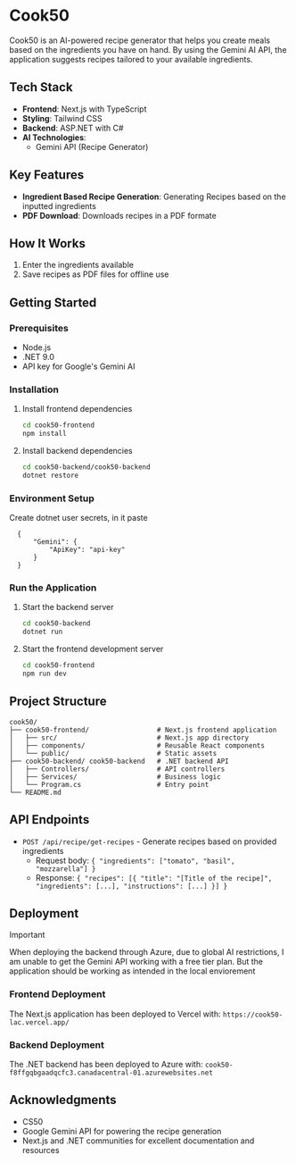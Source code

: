 # Cook50

Cook50 is an AI-powered recipe generator that helps you create meals based on the ingredients you have on hand. By using the Gemini AI API, the application suggests recipes tailored to your available ingredients.

## Tech Stack

- **Frontend**: Next.js with TypeScript
- **Styling**: Tailwind CSS
- **Backend**: ASP.NET with C#
- **AI Technologies**:
  - Gemini API (Recipe Generator)

## Key Features

- **Ingredient Based Recipe Generation**: Generating Recipes based on the inputted ingredients
- **PDF Download**: Downloads recipes in a PDF formate

## How It Works

1. Enter the ingredients available
2. Save recipes as PDF files for offline use

## Getting Started

### Prerequisites

- Node.js
- .NET 9.0
- API key for Google's Gemini AI

### Installation

1. Install frontend dependencies

   ```bash
   cd cook50-frontend
   npm install
   ```

2. Install backend dependencies

   ```bash
   cd cook50-backend/cook50-backend
   dotnet restore
   ```
### Environment Setup

Create dotnet user secrets, in it paste
```
  {
      "Gemini": {
          "ApiKey": "api-key"
      }
  }

```

### Run the Application

1. Start the backend server

   ```bash
   cd cook50-backend
   dotnet run
   ```

2. Start the frontend development server

   ```bash
   cd cook50-frontend
   npm run dev
   ```

## Project Structure

```
cook50/
├── cook50-frontend/                 # Next.js frontend application
│   ├── src/                         # Next.js app directory
│   ├── components/                  # Reusable React components
│   └── public/                      # Static assets
├── cook50-backend/ cook50-backend   # .NET backend API
│   ├── Controllers/                 # API controllers
│   ├── Services/                    # Business logic
│   └── Program.cs                   # Entry point
└── README.md
```

## API Endpoints

- `POST /api/recipe/get-recipes` - Generate recipes based on provided ingredients
    - Request body: `{ "ingredients": ["tomato", "basil", "mozzarella"] }`
    - Response: `{ "recipes": [{ "title": "[Title of the recipe]", "ingredients": [...], "instructions": [...] }] }`

## Deployment

> [!IMPORTANT]
> When deploying the backend through Azure, due to global AI restrictions, I am unable to get the Gemini API working with a free tier plan.
> But the application should be working as intended in the local enviorement

### Frontend Deployment

The Next.js application has been deployed to Vercel with: `https://cook50-lac.vercel.app/`

### Backend Deployment

The .NET backend has been deployed to Azure with: `cook50-f8ffgqbgaadqcfc3.canadacentral-01.azurewebsites.net`

## Acknowledgments

- CS50
- Google Gemini API for powering the recipe generation
- Next.js and .NET communities for excellent documentation and resources
